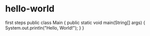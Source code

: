 # hello-world
first steps
public class Main {
    public static void main(String[] args) {
        System.out.println("Hello, World!");
    }
}
